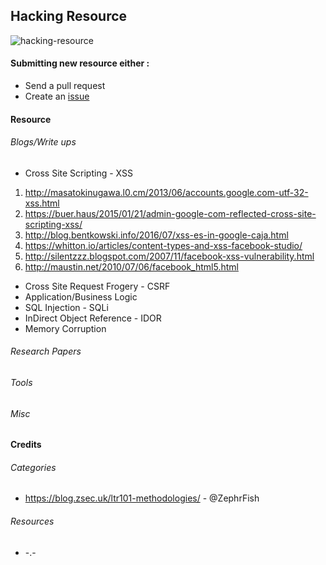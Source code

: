 ## Hacking Resource
![hacking-resource](https://github.com/dhaval17/hacking-resources/raw/assets/images/hacker.jpg)


#### Submitting new resource either :
- Send a pull request
- Create an [issue](https://github.com/dhaval17/hacking-resources/issues/new)

#### Resource

###### Blogs/Write ups

- Cross Site Scripting - XSS

1. http://masatokinugawa.l0.cm/2013/06/accounts.google.com-utf-32-xss.html
2. https://buer.haus/2015/01/21/admin-google-com-reflected-cross-site-scripting-xss/
3. http://blog.bentkowski.info/2016/07/xss-es-in-google-caja.html
4. https://whitton.io/articles/content-types-and-xss-facebook-studio/
5. http://silentzzz.blogspot.com/2007/11/facebook-xss-vulnerability.html
6. http://maustin.net/2010/07/06/facebook_html5.html
- Cross Site Request Frogery - CSRF
- Application/Business Logic
- SQL Injection - SQLi
- InDirect Object Reference - IDOR
- Memory Corruption

###### Research Papers

###### Tools

###### Misc


#### Credits

###### Categories 
- https://blog.zsec.uk/ltr101-methodologies/ - @ZephrFish

###### Resources
- -.-